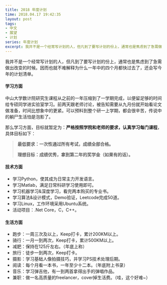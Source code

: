 ```yaml
---
title: 2018 年度计划
time: 2018.04.17 19:42:35
layout: post
tags:
- 中文
- 展望
- 计划
series: 年度计划
excerpt: 我并不是一个经常写计划的人，但凡到了要写计划的份上，通常也是焦虑到了急需做出改变的时候。因而也就不难解释为什么一年中的四个月都快过去了，还会写今年的计划清单。
---
```


我并不是一个经常写计划的人，但凡到了要写计划的份上，通常也是焦虑到了急需做出改变的时候。因而也就不难解释为什么一年中的四个月都快过去了，还会写今年的计划清单。

#### 学习方面

中山大学数计院研究生课程从之前的一年压缩到了一学期完成，以便留足够的时间给专硕同学进实验室学习。前两天跟老师讨论，被告知需要从九月份就开始看论文做准备，时间比想象中的更紧。可以预料到整个研一上学期，都会很辛苦，传说中的躺尸生活怕是泡影了。

那么学习方面，目标就暂定为：**严格按照学院和老师的要求，认真学习每门课程**，具体目标如下：
> **最低要求：一次性通过所有考试，成绩全部合格。**
>
> **理想目标：成绩优秀，拿到第二年的奖学金（如果有的话）。**
>

#### 技术方面

- 学习Python，使其成为日常主力开发语言。
- 学习Matlab，满足日常科研学习使用即可。
- 学习机器学习&深度学习，看完两本购买的专业书。
- 学习算法&设计模式，Demo验证，Leetcode完成50道。 
- 学习Linux，工作环境采用Ubuntu系统。
- 活动项目：.Net Core，C，C++。

#### 生活方面

- 跑步：一周三次及以上，Keep打卡，累计200KM以上。
- 骑行：一月一到两次，Keep打卡，累计500KM以上。
- 减肥：保持在125斤左右。（年底上称）
- 旅行：徒步一到两次，Keep打卡。
- 摄影：学习基础人像拍摄技巧，并学习PS技术处理后期。
- 阅读：每个月看一本书，一年至少十二本。（年底附上书录）
- 音乐：学习弹吉他，有一到两首拿得出手的弹唱作品。
- 兼职：做一名高质量的freelancer，cover掉生活费。（哇，这个好难~）

